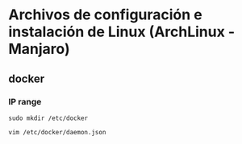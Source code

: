 # Archivos de configuración e instalación de Linux (ArchLinux - Manjaro)


## docker 
### IP range 

`sudo mkdir /etc/docker`

`vim /etc/docker/daemon.json`
